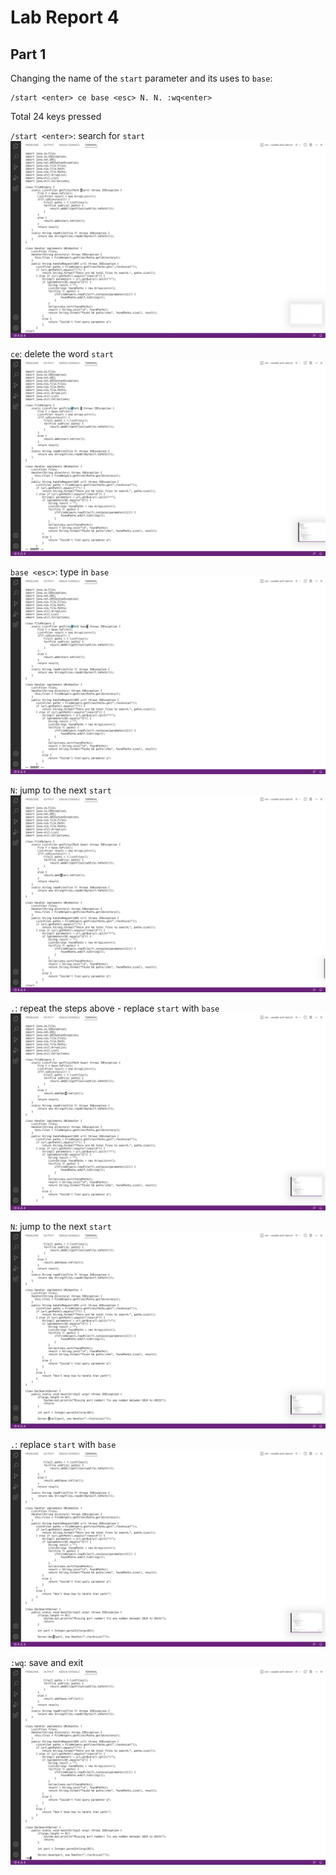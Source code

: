 # Lab Report 4
## Part 1
Changing the name of the `start` parameter and its uses to `base`:
```
/start <enter> ce base <esc> N. N. :wq<enter> 
```
Total 24 keys pressed

`/start <enter>`: search for `start`
![Image](images/4-1.png)

`ce`: delete the word `start`
![Image](images/4-2.png)

`base <esc>`: type in `base`
![Image](images/4-3.png)

`N`: jump to the next `start`
![Image](images/4-4.png)

`.`: repeat the steps above - replace `start` with `base` 
![Image](images/4-5.png)

`N`: jump to the next `start`
![Image](images/4-6.png)

`.`: replace `start` with `base` 
![Image](images/4-7.png)

`:wq`: save and exit 
![Image](images/4-8.png)



